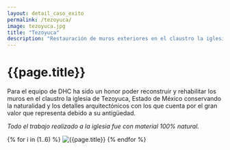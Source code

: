 ```yaml
---
layout: detail_caso_exito
permalink: /tezoyuca/
image: tezoyuca.jpg
title: "Tezoyuca"
description: "Restauración de muros exteriores en el claustro la iglesia de Tezoyuca, Estado de México.."
---
```


<div class="container-fluid mt-3 pb-3">
    <div class="container bg-white">
        <div class="p-5 ">
            <h1 class="cnt-title">{{page.title}}</h1>
            <p>
                Para el equipo de DHC ha sido un honor poder reconstruir y rehabilitar los muros en el claustro la iglesia de Tezoyuca, Estado de México conservando la naturalidad y los detalles arquitectónicos con los que cuenta por el gran valor que representa debido a su antigüedad.
            </p>
            <p class="text-inportant-resalt">
                <em>Todo el trabajo realizado a la iglesia fue con material 100% natural.</em>
            </p>
        </div>
        </div>
        <div id="gallery" class="container-gallery">
            {% for i in (1..6) %}
            <img alt="{{page.title}}" src="/assets/images/gallerys/tezoyuca/thumbnail/{{i}}.jpg"
                data-image="/assets/images/gallerys/tezoyuca/{{i}}.jpg" data-description="{{page.title}}">
            {% endfor %}
        </div>
    </div>
</div>